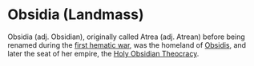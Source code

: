 # Obsidia (Landmass)

Obsidia (adj. Obsidian), originally called Atrea (adj. Atrean) before being renamed during the [first hematic war](../../history/wars/first-hematic.md), was the homeland of [Obsidis](../../inhabitants/figures/obsidis.md), and later the seat of her empire, the [Holy Obsidian Theocracy](../../organizations/nations/holy-obsidian-theocracy.md).
